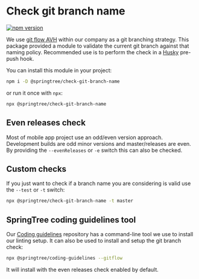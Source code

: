# Check git branch name

[![npm version](https://badge.fury.io/js/%40springtree%2Fcheck-git-branch-name.svg)](https://badge.fury.io/js/%40springtree%2Fcheck-git-branch-name)

We use [git flow AVH](https://github.com/petervanderdoes/gitflow-avh) within our company as a git branching strategy.
This package provided a module to validate the current git branch against that naming policy.
Recommended use is to perform the check in a [Husky](https://github.com/typicode/husky) pre-push hook.

You can install this module in your project:

```bash
npm i -D @springtree/check-git-branch-name
```

or run it once with `npx`:

```bash
npx @springtree/check-git-branch-name
```

## Even releases check

Most of mobile app project use an odd/even version approach.
Development builds are odd minor versions and master/releases are even.
By providing the `--evenReleases` or `-e` switch this can also be checked.

## Custom checks

If you just want to check if a branch name you are considering is valid use the `--test` or `-t` switch:

```bash
npx @springtree/check-git-branch-name -t master
```

## SpringTree coding guidelines tool

Our [Coding guidelines](https://github.com/SpringTree/coding-guidelines) repository has a command-line tool we use to install our linting setup.
It can also be used to install and setup the git branch check:

```bash
npx @springtree/coding-guidelines --gitflow
```

It will install with the even releases check enabled by default.
